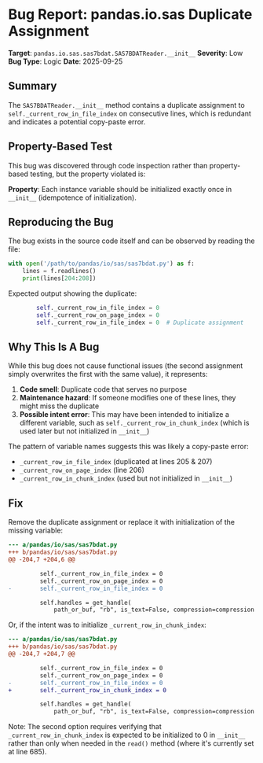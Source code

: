 # Bug Report: pandas.io.sas Duplicate Assignment

**Target**: `pandas.io.sas.sas7bdat.SAS7BDATReader.__init__`
**Severity**: Low
**Bug Type**: Logic
**Date**: 2025-09-25

## Summary

The `SAS7BDATReader.__init__` method contains a duplicate assignment to `self._current_row_in_file_index` on consecutive lines, which is redundant and indicates a potential copy-paste error.

## Property-Based Test

This bug was discovered through code inspection rather than property-based testing, but the property violated is:

**Property**: Each instance variable should be initialized exactly once in `__init__` (idempotence of initialization).

## Reproducing the Bug

The bug exists in the source code itself and can be observed by reading the file:

```python
with open('/path/to/pandas/io/sas/sas7bdat.py') as f:
    lines = f.readlines()
    print(lines[204:208])
```

Expected output showing the duplicate:
```python
        self._current_row_in_file_index = 0
        self._current_row_on_page_index = 0
        self._current_row_in_file_index = 0  # Duplicate assignment
```

## Why This Is A Bug

While this bug does not cause functional issues (the second assignment simply overwrites the first with the same value), it represents:

1. **Code smell**: Duplicate code that serves no purpose
2. **Maintenance hazard**: If someone modifies one of these lines, they might miss the duplicate
3. **Possible intent error**: This may have been intended to initialize a different variable, such as `self._current_row_in_chunk_index` (which is used later but not initialized in `__init__`)

The pattern of variable names suggests this was likely a copy-paste error:
- `_current_row_in_file_index` (duplicated at lines 205 & 207)
- `_current_row_on_page_index` (line 206)
- `_current_row_in_chunk_index` (used but not initialized in `__init__`)

## Fix

Remove the duplicate assignment or replace it with initialization of the missing variable:

```diff
--- a/pandas/io/sas/sas7bdat.py
+++ b/pandas/io/sas/sas7bdat.py
@@ -204,7 +204,6 @@

         self._current_row_in_file_index = 0
         self._current_row_on_page_index = 0
-        self._current_row_in_file_index = 0

         self.handles = get_handle(
             path_or_buf, "rb", is_text=False, compression=compression
```

Or, if the intent was to initialize `_current_row_in_chunk_index`:

```diff
--- a/pandas/io/sas/sas7bdat.py
+++ b/pandas/io/sas/sas7bdat.py
@@ -204,7 +204,7 @@

         self._current_row_in_file_index = 0
         self._current_row_on_page_index = 0
-        self._current_row_in_file_index = 0
+        self._current_row_in_chunk_index = 0

         self.handles = get_handle(
             path_or_buf, "rb", is_text=False, compression=compression
```

Note: The second option requires verifying that `_current_row_in_chunk_index` is expected to be initialized to 0 in `__init__` rather than only when needed in the `read()` method (where it's currently set at line 685).